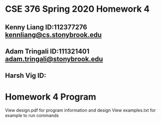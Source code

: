 # CSE 376 Spring 2020 Homework 4 
## Kenny Liang ID:112377276 kennliang@cs.stonybrook.edu
## Adam Tringali ID:111321401 adam.tringali@stonybrook.edu
## Harsh Vig ID:
# Homework 4 Program

View design.pdf for program information and design
View examples.txt for example to run commands